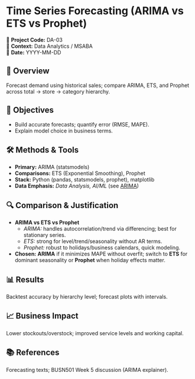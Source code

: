 # Time Series Forecasting (ARIMA vs ETS vs Prophet)

📂 **Project Code:** DA-03  
📄 **Context:** Data Analytics / MSABA  
📅 **Date:** YYYY-MM-DD

## 📌 Overview
Forecast demand using historical sales; compare ARIMA, ETS, and Prophet across total → store → category hierarchy.

## 🎯 Objectives
- Build accurate forecasts; quantify error (RMSE, MAPE).
- Explain model choice in business terms.

## 🛠️ Methods & Tools
- **Primary:** ARIMA (statsmodels)
- **Comparisons:** ETS (Exponential Smoothing), Prophet
- **Stack:** Python (pandas, statsmodels, prophet), matplotlib
- **Data Emphasis:** *Data Analysis, AI/ML* (see [ARIMA](../../glossary.md#-data-analysis--statistics))

## 🔍 Comparison & Justification
- **ARIMA vs ETS vs Prophet**  
  - *ARIMA:* handles autocorrelation/trend via differencing; best for stationary series.  
  - *ETS:* strong for level/trend/seasonality without AR terms.  
  - *Prophet:* robust to holidays/business calendars, quick modeling.  
- **Chosen:** **ARIMA** if it minimizes MAPE without overfit; switch to **ETS** for dominant seasonality or **Prophet** when holiday effects matter.

## 📊 Results
Backtest accuracy by hierarchy level; forecast plots with intervals.

## 📈 Business Impact
Lower stockouts/overstock; improved service levels and working capital.

## 📚 References
Forecasting texts; BUSN501 Week 5 discussion (ARIMA explainer).
